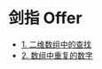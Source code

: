 # 剑指 Offer

- [1. 二维数组中的查找](./code/findNumIn2Array.md)
- [2. 数组中重复的数字 ](./code/findRepeatNumber.md)

